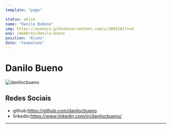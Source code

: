 ```yaml
---
template: "page"

status: ativo
name: "Danilo Bubeno"
img: https://avatars.githubusercontent.com/u/2002182?v=4
way: /membros/danilo-bueno
position: "Aluno"
date: "teamaluno"
---
```


# Danilo Bueno

![danilocbueno](https://avatars.githubusercontent.com/u/2002182?v=4)

## Redes Sociais
- github:https://github.com/danilocbueno
- linkedin:https://www.linkedin.com/in/danilocbueno/
***
